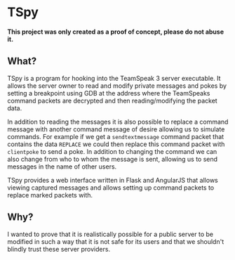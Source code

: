 # TSpy #

**This project was only created as a proof of concept, please do not abuse it.**

## What? ##

TSpy is a program for hooking into the TeamSpeak 3 server executable. It allows the server owner to read and modify private messages and pokes by setting a breakpoint using GDB at the address where the TeamSpeaks command packets are decrypted and then reading/modifying the packet data.

In addition to reading the messages it is also possible to replace a command message with another command message of desire allowing us to simulate commands. For example if we get a `sendtextmessage` command packet that contains the data `REPLACE` we could then replace this command packet with `clientpoke` to send a poke. In addition to changing the command we can also change from who to whom the message is sent, allowing us to send messages in the name of other users.

TSpy provides a web interface written in Flask and AngularJS that allows viewing captured messages and allows setting up command packets to replace marked packets with.

## Why? ##

I wanted to prove that it is realistically possible for a public server to be modified in such a way that it is not safe for its users and that we shouldn't blindly trust these server providers.
